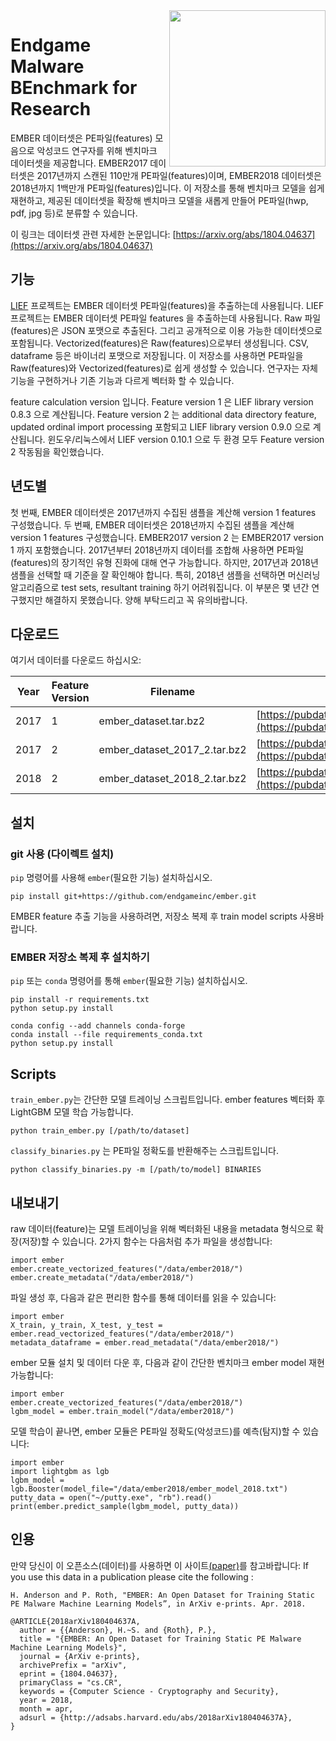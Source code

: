 <img src="resources/logo.png" align="right" width="250px" height="250px">

# Endgame Malware BEnchmark for Research

EMBER 데이터셋은 PE파일(features) 모음으로 악성코드 연구자를 위해 벤치마크 데이터셋을 제공합니다. EMBER2017 데이터셋은 2017년까지 스캔된 110만개 PE파일(features)이며, EMBER2018 데이터셋은 2018년까지 1백만개 PE파일(features)입니다. 이 저장소를 통해 벤치마크 모델을 쉽게 재현하고, 제공된 데이터셋을 확장해 벤치마크 모델을 새롭게 만들어 PE파일(hwp, pdf, jpg 등)로 분류할 수 있습니다.

이 링크는 데이터셋 관련 자세한 논문입니다: [https://arxiv.org/abs/1804.04637](https://arxiv.org/abs/1804.04637)

## 기능

[LIEF](https://lief.quarkslab.com/) 프로젝트는 EMBER 데이터셋 PE파일(features)을 추출하는데 사용됩니다. LIEF 프로젝트는 EMBER 데이터셋 PE파일 features 을 추출하는데 사용됩니다. Raw 파일(features)은 JSON 포맷으로 추출된다. 그리고 공개적으로 이용 가능한 데이터셋으로 포함됩니다. Vectorized(features)은 Raw(features)으로부터 생성됩니다. CSV, dataframe 등은 바이너리 포맷으로 저장됩니다. 이 저장소를 사용하면 PE파일을 Raw(features)와 Vectorized(features)로 쉽게 생성할 수 있습니다. 연구자는 자체 기능을 구현하거나 기존 기능과 다르게 벡터화 할 수 있습니다.

feature calculation version 입니다. Feature version 1 은 LIEF library version 0.8.3 으로 계산됩니다. Feature version 2 는 additional data directory feature, updated ordinal import processing 포함되고 LIEF library version 0.9.0 으로 계산됩니다. 윈도우/리눅스에서 LIEF version 0.10.1 으로 두 환경 모두 Feature version 2 작동됨을 확인했습니다.

## 년도별

첫 번째, EMBER 데이터셋은 2017년까지 수집된 샘플을 계산해 version 1 features 구성했습니다.  두 번째, EMBER 데이터셋은 2018년까지 수집된 샘플을 계산해 version 1 features 구성했습니다. EMBER2017 version 2 는 EMBER2017 version 1 까지 포함했습니다. 2017년부터 2018년까지 데이터를 조합해 사용하면 PE파일(features)의 장기적인 유형 진화에 대해 연구 가능합니다. 하지만, 2017년과 2018년 샘플을 선택할 때 기준을 잘 확인해야 합니다. 특히, 2018년 샘플을 선택하면 머신러닝 알고리즘으로 test sets, resultant training 하기 어려워집니다. 이 부분은 몇 년간 연구했지만 해결하지 못했습니다. 양해 부탁드리고 꼭 유의바랍니다.

## 다운로드

여기서 데이터를 다운로드 하십시오:

| Year | Feature Version | Filename                     | URL                                                                                                                              | sha256                                                             |
|------|-----------------|------------------------------|----------------------------------------------------------------------------------------------------------------------------------|--------------------------------------------------------------------|
| 2017 | 1               | ember_dataset.tar.bz2        | [https://pubdata.endgame.com/ember/ember_dataset.tar.bz2](https://pubdata.endgame.com/ember/ember_dataset.tar.bz2)               | `a5603de2f34f02ab6e21df7a0f97ec4ac84ddc65caee33fb610093dd6f9e1df9` |
| 2017 | 2               | ember_dataset_2017_2.tar.bz2 | [https://pubdata.endgame.com/ember/ember_dataset_2017_2.tar.bz2](https://pubdata.endgame.com/ember/ember_dataset_2017_2.tar.bz2) | `60142493c44c11bc3fef292b216a293841283d86ff58384b5dc2d88194c87a6d` |
| 2018 | 2               | ember_dataset_2018_2.tar.bz2 | [https://pubdata.endgame.com/ember/ember_dataset_2018_2.tar.bz2](https://pubdata.endgame.com/ember/ember_dataset_2018_2.tar.bz2) | `b6052eb8d350a49a8d5a5396fbe7d16cf42848b86ff969b77464434cf2997812` |


## 설치
### git 사용 (다이렉트 설치)

`pip` 명령어를 사용해 `ember`(필요한 기능) 설치하십시오.

```
pip install git+https://github.com/endgameinc/ember.git
```

EMBER feature 추출 기능을 사용하려면, 저장소 복제 후 train model scripts 사용바랍니다.

### EMBER 저장소 복제 후 설치하기
`pip` 또는 `conda` 명령어를 통해 `ember`(필요한 기능) 설치하십시오.

```
pip install -r requirements.txt
python setup.py install
```

```
conda config --add channels conda-forge
conda install --file requirements_conda.txt
python setup.py install
```

## Scripts

`train_ember.py`는 간단한 모델 트레이닝 스크립트입니다. ember features 벡터화 후 LightGBM 모델 학습 가능합니다.

```
python train_ember.py [/path/to/dataset]
```

`classify_binaries.py` 는 PE파일 정확도를 반환해주는 스크립트입니다.

```
python classify_binaries.py -m [/path/to/model] BINARIES
```

## 내보내기

raw 데이터(feature)는 모델 트레이닝을 위해 벡터화된 내용을 metadata 형식으로 확장(저장)할 수 있습니다. 2가지 함수는 다음처럼 추가 파일을 생성합니다:

```
import ember
ember.create_vectorized_features("/data/ember2018/")
ember.create_metadata("/data/ember2018/")
```

파일 생성 후, 다음과 같은 편리한 함수를 통해 데이터를 읽을 수 있습니다:

```
import ember
X_train, y_train, X_test, y_test = ember.read_vectorized_features("/data/ember2018/")
metadata_dataframe = ember.read_metadata("/data/ember2018/")
```

ember 모듈 설치 및 데이터 다운 후, 다음과 같이 간단한 벤치마크 ember model 재현 가능합니다:

```
import ember
ember.create_vectorized_features("/data/ember2018/")
lgbm_model = ember.train_model("/data/ember2018/")
```

모델 학습이 끝나면, ember 모듈은 PE파일 정확도(악성코드)를 예측(탐지)할 수 있습니다:

```
import ember
import lightgbm as lgb
lgbm_model = lgb.Booster(model_file="/data/ember2018/ember_model_2018.txt")
putty_data = open("~/putty.exe", "rb").read()
print(ember.predict_sample(lgbm_model, putty_data))
```

## 인용

만약 당신이 이 오픈소스(데이터)를 사용하면 이 사이트[(paper)](https://arxiv.org/abs/1804.04637)를 참고바랍니다:
If you use this data in a publication please cite the following :

```
H. Anderson and P. Roth, "EMBER: An Open Dataset for Training Static PE Malware Machine Learning Models”, in ArXiv e-prints. Apr. 2018.

@ARTICLE{2018arXiv180404637A,
  author = {{Anderson}, H.~S. and {Roth}, P.},
  title = "{EMBER: An Open Dataset for Training Static PE Malware Machine Learning Models}",
  journal = {ArXiv e-prints},
  archivePrefix = "arXiv",
  eprint = {1804.04637},
  primaryClass = "cs.CR",
  keywords = {Computer Science - Cryptography and Security},
  year = 2018,
  month = apr,
  adsurl = {http://adsabs.harvard.edu/abs/2018arXiv180404637A},
}
```
